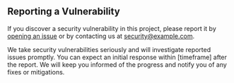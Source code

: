 ## Reporting a Vulnerability

If you discover a security vulnerability in this project, please report it by [opening an issue](link/to/issue/tracker) or by contacting us at [security@example.com](mailto:security@example.com).

We take security vulnerabilities seriously and will investigate reported issues promptly. You can expect an initial response within [timeframe] after the report. We will keep you informed of the progress and notify you of any fixes or mitigations.
